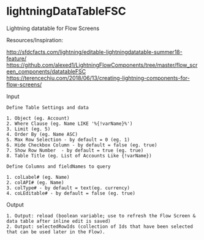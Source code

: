# lightningDataTableFSC
Lightning datatable for Flow Screens

Resources/Inspiration:

http://sfdcfacts.com/lightning/editable-lightningdatatable-summer18-feature/
https://github.com/alexed1/LightningFlowComponents/tree/master/flow_screen_components/datatableFSC
https://terencechiu.com/2018/06/13/creating-lightning-components-for-flow-screens/

  Input
  
    Define Table Settings and data
    
    1. Object (eg. Account)
    2. Where Clause (eg. Name LIKE '%{!varName}%')
    3. Limit (eg. 5)
    4. Order By (eg. Name ASC)
    5. Max Row Selection - by default = 0 (eg. 1)
    6. Hide Checkbox Column - by default = false (eg. true)
    7. Show Row Number  - by default = true (eg. true)
    8. Table Title (eg. List of Accounts Like {!varName})

    Define Columns and fieldNames to query
    
    1. colLabel# (eg. Name)
    2. colAPI# (eg. Name)
    3. colType# - by default = text(eg. currency)
    4. coLEditable# - by default = false (eg. true)
    
   Output
   
    1. Output: reload (boolean variable; use to refresh the Flow Screen & data table after inline edit is saved)
    2. Output: selectedRowIds (collection of Ids that have been selected that can be used later in the Flow).
    
  
  
  
  
    
